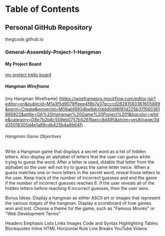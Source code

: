 # Table of Contents
## Personal GitHub Repository
 thegcode.github.io
### General-Assembly-Project-1-Hangman
#### My Project Board
[my project trello board](https://trello.com/b/mC8HOjjN/general-assembly-project-1)
##### Hangman Wireframe
[my Hangman Wireframe] (https://wireframepro.mockflow.com/editor.jsp?editor=on&publicid=M1a3f5d9079ffeee4f8b7a37ecccd28281560361605889&perm=Create&projectid=M06abf8934be8dc0ddd0d96f81d225b311560361866822&ptitle=GA%20Hangman%20Game%20Project%201&bgcolor=white&category=D8e7b2b8c559eb0757b5261faecc8d495&store=yes#/page/3dd35018305d4e1a89cdb425b4a6b64f)
###### Hangman Game Objectives
Write a Hangman game that displays a secret word as a list of hidden letters. Also display an alphabet of letters that the user can guess while trying to guess the word. After a letter is used, disable that letter from the alphabet so the user will not try to guess the same letter twice. When a guess matches one or more letters in the secret word, reveal those letters to the user. Keep track of the number of incorrect guesses and end the game if the number of incorrect guesses reaches 6. If the user reveals all of the hidden letters before reaching 6 incorrect guesses, then the user wins.

Bonus Ideas:
Display a hangman as either ASCII art or images that represent the various stages of the hangman.
Display a scoreboard of how games won and lost.
Choose a theme for the game, such as "Famous Movies" or "Web Development Terms"

Headers
Emphasis
Lists
Links
Images
Code and Syntax Highlighting
Tables
Blockquotes
Inline HTML
Horizontal Rule
Line Breaks
YouTube Videos